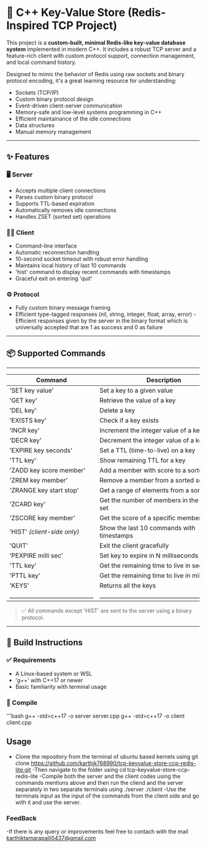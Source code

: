 # 🚀 C++ Key-Value Store (Redis-Inspired TCP Project)

This project is a **custom-built, minimal Redis-like key-value database system** implemented in modern C++. It includes a robust TCP server and a feature-rich client with custom protocol support, connection management, and local command history.

Designed to mimic the behavior of Redis using raw sockets and binary protocol encoding, it's a great learning resource for understanding:

- Sockets (TCP/IP)
- Custom binary protocol design
- Event-driven client-server communication
- Memory-safe and low-level systems programming in C++
- Efficient maintainance of the idle connections
- Data structures
- Manual memory management
   
---

## ✨ Features

### 🖥 Server
- Accepts multiple client connections
- Parses custom binary protocol
- Supports TTL-based expiration
- Automatically removes idle connections
- Handles ZSET (sorted set) operations

### 🧑‍💻 Client
- Command-line interface
- Automatic reconnection handling
- 10-second socket timeout with robust error handling
- Maintains local history of last 10 commands
- 'hist' command to display recent commands with timestamps
- Graceful exit on entering 'quit'

### ⚙️ Protocol
- Fully custom binary message framing
- Efficient type-tagged responses (nil, string, integer, float, array, error)
-Efficient responses given by the server in the binary format which is universally accepted that are 1 as success and 0 as failure 
---

## 📦 Supported Commands
______________________________________________________________________________
| Command                      | Description                                  |
|------------------------------|----------------------------------------------|
| 'SET key value'              | Set a key to a given value                   |
| 'GET key'                    | Retrieve the value of a key                  |
| 'DEL key'                    | Delete a key                                 |
| 'EXISTS key'                 | Check if a key exists                        |
| 'INCR key'                   | Increment the integer value of a key         |
| 'DECR key'                   | Decrement the integer value of a key         |
| 'EXPIRE key seconds'         | Set a TTL (time-to-live) on a key            |
| 'TTL key'                    | Show remaining TTL for a key                 |
| 'ZADD key score member'      | Add a member with score to a sorted set      |
| 'ZREM key member'            | Remove a member from a sorted set            |
| 'ZRANGE key start stop'      | Get a range of elements from a sorted set    |
| 'ZCARD key'                  | Get the number of members in the sorted set  |
| 'ZSCORE key member'          | Get the score of a specific member           |
| 'HIST' *(client-side only)*  | Show the last 10 commands with timestamps    |
| 'QUIT'                       | Exit the client gracefully                   |
| 'PEXPIRE <key> milli sec'    | Set key to expire in N milliseconds          |
|'TTL key'                     | Get the remaining time to live in seconds    |
|'PTTL key'                    | Get the remaining time to live in milli sec  |
| 'KEYS'                       | Returns all the keys                         |
|______________________________|______________________________________________|


> ✅ All commands except 'HIST' are sent to the server using a binary protocol.

---

## 🔧 Build Instructions

### ✅ Requirements

- A Linux-based system or WSL
- 'g++' with C++17 or newer
- Basic familiarity with terminal usage

### 🔨 Compile

'''bash
g++ -std=c++17 -o server server.cpp
g++ -std=c++17 -o client client.cpp
## Usage 
- Clone the repository from the terminal of ubuntu based kernels using
 git clone https://github.com/karthik768990/tcp-keyvalue-store-ccp-redis-lite.git
-Then navigate to the folder using
 cd tcp-keyvalue-store-ccp-redis-lite
-Compile both the server and the client codes using the commands mentions above and then run the cliend and the server separately in two separate terminals using
./server
./client
-Use the terminals input as the input of the commands from the client side and go with it and use the server.
### FeedBack
-If there is any query or improvements feel free to contach with the mail 
karthiktamarapalli5437@gmail.com

